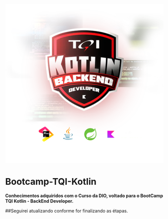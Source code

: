 [![Bootcamp-TQI-Kotlin](/assets/images/bootcamp.jpg "TQI")](https:https://www.tqi.com.br/)
# Bootcamp-TQI-Kotlin
**Conhecimentos adquiridos com o Curso da DIO, voltado para o BootCamp TQI Kotlin - BackEnd Developer.**

##Seguirei atualizando conforme for finalizando as étapas.
